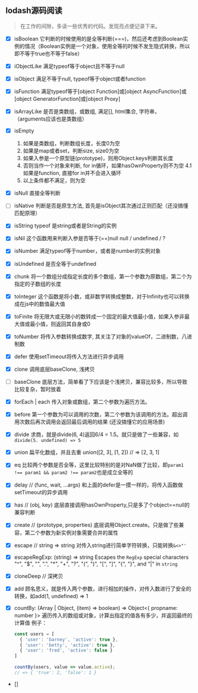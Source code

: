 ## lodash源码阅读

> 在工作的间隙，多读一些优秀的代码。发现亮点便记录下来。

- [x] isBoolean
  它判断的时候使用的是全等判断(===)，然后还考虑到Boolean实例的情况（Boolean实例是一个对象，使用全等的时候不发生隐式转换，所以即不等于true也不等于false）

- [x] iObjectLike
  满足typeof等于object且不等于null

- [x] isObject
  满足不等于null, typeof等于object或者function

- [x] isFunction
  满足typeof等于[object Function]或[object AsyncFunction]或[object GeneratorFunction]或[object Proxy]

- [x] isArrayLike
  是否是类数组，或数组, 满足[], html集合, 字符串， （arguments应该也是类数组）

- [x] isEmpty
  1. 如果是类数组，判断数组长度，长度0为空
  2. 如果是map或者set，判断size, size0为空
  3. 如果入参是一个原型链(prototype)，则用Object.keys判断其长度
  4. 否则当作一个对象来判断, for in循环，如果hasOwnProperty则不为空
    4.1 如果是function, 直接for in并不会进入循环
  5. 以上条件都不满足，则为空

- [x] isNull
  直接全等判断

- [ ] isNative
  判断是否是原生方法, 首先是isObject其次通过正则匹配（还没搞懂匹配原理）

- [x] isString
  typeof 是string或者是String的实例

- [x] isNil
  这个函数用来判断入参是否等于(==)null
  null / undefined / ?

- [x] isNumber
  满足typeof等于number，或者是number的实例对象

- [x] isUndefined
  是否全等于undefined

- [x] chunk
  将一个数组分成指定长度的多个数组，第一个参数为原数组，第二个为指定的子数组的长度

- [x] toInteger
 这个函数是将小数，或非数字转换成整数，对于Infinity也可以转换成在js中的数值最大值

- [x] toFinite
  将无限大或无限小的数转成一个固定的最大值最小值，如果入参非最大值或最小值，则返回其自身或0

- [x] toNumber
  将传入参数转换成数字, 其关注了对象的valueOf，二进制数，八进制数

- [x] defer
  使用setTimeout将传入方法进行异步调用

- [x] clone
  调用底层baseClone, 浅拷贝

- [ ] baseClone
  底层方法，简单看了下应该是个浅拷贝，兼容比较多，所以导致比较复杂，暂时放着

- [x] forEach | each
  传入对象或数组，第二个参数为遍历方法。

- [x] before
  第一个参数为可以调用的次数，第二个参数为该调用的方法。超出调用次数后再次调用会返回最后调用的结果 (还没搞懂它的应用场景)

- [x] divide
  求商，就是divide(6, 4)返回6/4 = 1.5。就只是做了一些兼容，如`divide(5. undefined) => 5`

- [x] union
  扁平化数组，并且去重
  union([2, 3], [1, 2]) // => [2, 3, 1]

- [x] eq
  比较两个参数是否全等，这里比较特别的是对NaN做了比较，即`param1 !== param1 && param2 !== param2`也是成立全等的

- [x] delay // (func, wait, ...args)
  和上面的defer是一摸一样的，将传入函数做setTimeout的异步调用

- [x] has // (obj, key)
  底层直接调用hasOwnProperty,只是多了个object==null的兼容判断

- [x] create // (prototype, properties)
  底层调用Object.create。只是做了些兼容，第二个参数为新实例对象需要合并的属性

- [x] escape // string => string
  对传入string进行简单字符转换，只能转换`&<>"'`

- [x] escapeRegExp: (string) => string
  Escapes the `RegExp` special characters "^", "$", "\", ".", "*", "+", "?", "(", ")", "[", "]", "{", "}", and "|" in `string`

- [x] cloneDeep // 深拷贝
  
- [x] add
  顾名思义，就是传入两个参数，进行相加的操作，对传入数进行了安全的转换，如add(1, undefined) => 1

- [x] countBy: (Array | Object, (item) => boolean) => Object<{ propname: number }>
  遍历传入的数组或对象，计算出指定的值各有多少，并返回最终的计算值
  例子：
  ```javascript
  const users = [
    { 'user': 'barney', 'active': true },
    { 'user': 'betty', 'active': true },
    { 'user': 'fred', 'active': false }
  ]
 
  countBy(users, value => value.active);
  // => { 'true': 2, 'false': 1 }
  ```
- []